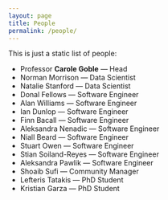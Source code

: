 ```yaml
---
layout: page
title: People
permalink: /people/
---
```


This is just a static list of people:

* Professor **Carole Goble** — Head
* Norman Morrison — Data Scientist
* Natalie Stanford — Data Scientist
* Donal Fellows — Software Engineer
* Alan Williams — Software Engineer
* Ian Dunlop — Software Engineer
* Finn Bacall — Software Engineer
* Aleksandra Nenadic — Software Engineer
* Niall Beard — Software Engineer
* Stuart Owen — Software Engineer
* Stian Soiland-Reyes — Software Engineer
* Aleksandra Pawlik — Software Engineer
* Shoaib Sufi — Community Manager
* Lefteris Tatakis — PhD Student
* Kristian Garza — PhD Student
